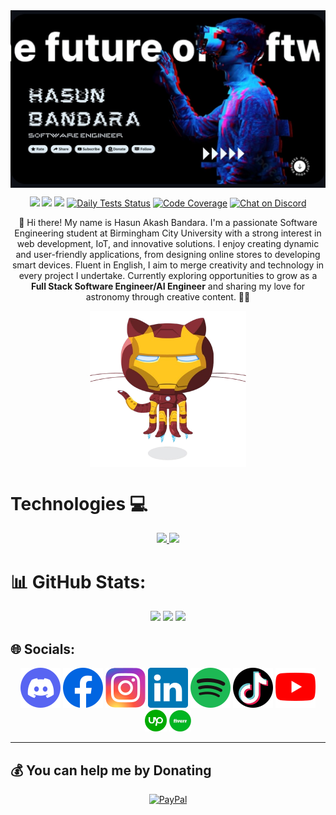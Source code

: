 <img align="center" alt="Coding" src="https://github.com/hasunB/B-Music-player/blob/master/Yellow%20and%20Red%20Bright%20and%20Playful%20YouTube%20Thumbnail%20(1).jpg">

<p align="center">
    <a href="https://shields.io/community#sponsors" alt="Sponsors on Open Collective">
        <img src="https://img.shields.io/opencollective/sponsors/shields" /></a>
    <a href="https://github.com/badges/shields/pulse" alt="Activity">
        <img src="https://img.shields.io/github/commit-activity/m/badges/shields" /></a>
    <a href="https://github.com/badges/shields/discussions" alt="Discussions">
        <img src="https://img.shields.io/github/discussions/badges/shields" /></a>
    <a href="https://github.com/badges/shields/actions/workflows/daily-tests.yml">
        <img src="https://img.shields.io/github/actions/workflow/status/badges/shields/daily-tests.yml?label=daily%20tests"
            alt="Daily Tests Status"></a>
    <a href="https://coveralls.io/github/badges/shields">
        <img src="https://img.shields.io/coveralls/github/badges/shields"
            alt="Code Coverage"></a>
    <a href="https://discord.gg/HjJCwm5">
        <img src="https://img.shields.io/discord/308323056592486420?logo=discord&logoColor=white"
            alt="Chat on Discord"></a>
</p>

<p align="center">
👋 Hi there! My name is Hasun Akash Bandara. I'm a passionate Software Engineering student at Birmingham City University with a strong interest in web development, IoT, and innovative solutions. I enjoy creating dynamic and user-friendly applications, from designing online stores to developing smart devices. Fluent in English, I aim to merge creativity and technology in every project I undertake. Currently exploring opportunities to grow as a <b>Full Stack Software Engineer/AI Engineer</b> and sharing my love for astronomy through creative content. 🚀✨
</p>
<div align="center">
<img align="center" alt="Coding" src="https://github.com/hasunB/B-Music-player/blob/master/ironcat__1_-removebg-preview.png" width="250">
</div>

# Technologies 💻

<p align="center">
  <a href="https://skillicons.dev">
      <img src="https://skills.syvixor.com/api/icons?i=jakartaee,rest,soap,jmeter,materialdesign" /> 
    <img src="https://skills.syvixor.com/api/icons?i=androidstudio,arduino,aws,azure,bootstrap,css,docker,figma,firebase,gcp,git,gitlab,gradle,hibernate,html,htmx,ai,java,js,jquery,kotlin,kubernetes,laravel,maven,mongodb,mysql,nginx,nodejs,notion,npm,php,postman,powershell,py,raspberrypi,react,redhat,regex,spring,stackoverflow,swift,tailwind,ts,vscode, wordpress" />
  </a>
</p>


# 📊 GitHub Stats:

<div align="center">

![](https://github-readme-stats.vercel.app/api?username=hasunB&theme=dark&hide_border=false&include_all_commits=true&count_private=true)
![](https://github-readme-stats.vercel.app/api/top-langs/?username=hasunB&theme=dark&hide_border=false&include_all_commits=true&count_private=true&layout=compact)
![](https://github-readme-streak-stats.herokuapp.com/?user=hasunB&theme=dark&hide_border=false) 

</div>

## 🌐 Socials:

<p align="center">
    <a href="https://discord.gg/hasun_akash_73184">
        <img src="https://github.com/CLorant/readme-social-icons/blob/main/large/filled/discord.svg" alt="discord"/></a>
    <a href="https://web.facebook.com/profile.php?id=100094134785823" alt="Activity">
        <img src="https://github.com/CLorant/readme-social-icons/blob/main/large/filled/facebook.svg" alt="facebook"/></a>
    <a href="https://www.instagram.com/_hasun_akash_/profilecard/?igsh=bnB0bWU0MDc0YmNl" alt="Discussions">
        <img src="https://github.com/CLorant/readme-social-icons/blob/main/large/filled/instagram.svg" alt="instagram"/></a>
    <a href="https://www.linkedin.com/in/hasun-bandara-274252237">
        <img src="https://github.com/CLorant/readme-social-icons/blob/main/large/filled/linkedin.svg" alt="linkedin"></a>
    <a href="https://open.spotify.com/user/31p5iqeeskyywuxfwyc2oja2obwa?si=Mewl8bukSquL515lW52WpQ">
        <img src="https://github.com/CLorant/readme-social-icons/blob/main/large/filled/spotify.svg" alt="spotify"></a>
    <a href="https://discord.gg/HjJCwm5">
        <img src="https://github.com/CLorant/readme-social-icons/blob/main/large/filled/tiktok.svg" alt="tiktok"></a>
    <a href="https://www.youtube.com/@Tsushima810">
        <img src="https://github.com/CLorant/readme-social-icons/blob/main/large/filled/youtube.svg" alt="youtube"></a>
    <a href="https://www.upwork.com/freelancers/~01fd234bf664cf5904">
        <img src="https://github.com/hasunB/B-Music-player/blob/master/upwork-round-logo-icon-png-7017516949686332n4bo69bd8-removebg-preview.png" alt="upwork" width="35"></a>
    <a href="https://www.fiverr.com/s/jjVz6NV">
        <img src="https://github.com/hasunB/B-Music-player/blob/master/png-transparent-fiverr-freelancer-logo-business-online-marketplace-fiverr-text-service-grass-thumbnail-removebg-preview.png" alt="fiverr" width="35"></a>
</p>

---
## 💰 You can help me by Donating
<div align="center">
    
[![PayPal](https://img.shields.io/badge/PayPal-00457C?style=for-the-badge&logo=paypal&logoColor=white)](https://paypal.me/hasunakah) 

</div>

